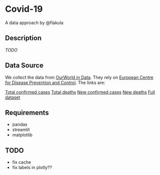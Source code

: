 # Covid-19
A data approach by @flakula

## Description

*TODO*

## Data Source

We collect the data from [OurWorld in Data](https://ourworldindata.org/). They rely on [European Centre for Disease Prevention and Control](https://www.ecdc.europa.eu/en/coronavirus). The links are:

[Total confirmed cases](https://covid.ourworldindata.org/data/ecdc/total_cases.csv)
[Total deaths](https://covid.ourworldindata.org/data/ecdc/total_deaths.csv)
[New confirmed cases](https://covid.ourworldindata.org/data/ecdc/new_cases.csv)
[New deaths](https://covid.ourworldindata.org/data/ecdc/new_deaths.csv)
[Full dataset](https://covid.ourworldindata.org/data/ecdc/full_data.csv)

## Requirements

* pandas
* streamlit
* matplotlib

## TODO

* fix cache
* fix labels in plotly??